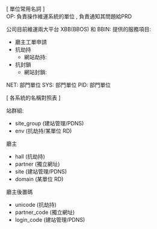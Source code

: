 [ 單位常用名詞 ]  
OP: 負責操作維運系統的單位 , 負責通知其問題給PRD  

公司目前維運兩大平台
XBB(BBOS) 和 BBIN: 
提供的服務項目:
- 廳主工單申請
- 抗劫持 
    - 網站劫持: 
- 抗封鎖
    - 網站封鎖:

NET: 部門單位
SYS: 部門單位
PID: 部門單位


[ 各系統的名稱對照表 ]

站群組:
 - site_group (建站管理/PDNS)
 - env (抗劫持/某單位 RD)

廳主
 - hall (抗劫持)
 - partner (獨立網址) 
 - site (建站管理/PDNS)
 - domain (某單位 RD)

廳主後置碼
 - unicode (抗劫持)
 - partner_code (獨立網址)
  - login_code (建站管理/PDNS)
